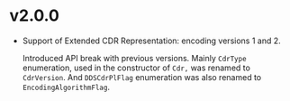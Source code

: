 # v2.0.0

* Support of Extended CDR Representation: encoding versions 1 and 2.

    Introduced API break with previous versions.
    Mainly `CdrType` enumeration, used in the constructor of `Cdr,` was renamed to `CdrVersion`.
    And `DDSCdrPlFlag` enumeration was also renamed to `EncodingAlgorithmFlag`.
